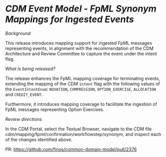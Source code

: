 # _CDM Event Model - FpML Synonym Mappings for Ingested Events_

_Background_

This release introduces mapping support for ingested FpML messages representing events, in alignment with the recommendation of the CDM Architecture and Review Committee to capture the event under the intent flag.

_What is being released?_

The release enhances the FpML mapping coverage for  terminating events, extending the mapping of the CDM `intent` flag with the following values of the `EventIntentEnum`: `NOVATION`, `COMPRESSION`, `OPTION_EXERCISE`, `ALLOCATION` and `CREDIT_EVENT`.

Furthermore, it introduces mapping coverage to facilitate the ingestion of FpML messages representing Option Exercises.

_Review directions_

In the CDM Portal, select the Textual Browser, navigate to the CDM file cdm/mapping/fpml/confirmation/workflowstep/synonym, and inspect each of the changes identified above.

PR: https://github.com/finos/common-domain-model/pull/2376